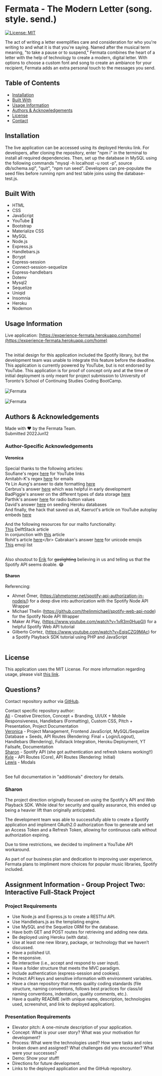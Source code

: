 
  # Fermata - The Modern Letter (song. style. send.)
  [![License: MIT](https://img.shields.io/badge/License-MIT-yellow.svg)](https://opensource.org/licenses/MIT)</br>
    
  The act of writing a letter exemplifies care and consideration for who you're writing to and what it is that you're saying. Named after the musical term meaning, "to take a pause or to suspend," Fermata combines the heart of a letter with the help of technology to create a modern, digital letter. With options to choose a custom font and song to create an ambiance for your recipient, Fermata adds an extra personal touch to the messages you send.
  
  ## Table of Contents
  
  * [Installation](#installation)
  * [Built With](#built)
  * [Usage Information](#usage)
  * [Authors & Acknowledgements](#credits)
  * [License](#license)  
  * [Contact](#questions)  
  
  ## Installation<a name="installation"></a>
  The live application can be accessed using its deployed Heroku link. For developers, after cloning the repository, enter "npm i" in the terminal to install all required dependencies. Then, set up the database in MySQL using the following commands "mysql -h localhost -u root -p", source db/schema.sql", "quit", "npm run seed". Developers can pre-populate the seed files before running npm and test table joins using the database-test.js.

  ## Built With<a name="built"></a>
  * HTML
  * CSS
  * JavaScript
  * YouTube 👀
  * Bootstrap
  * Materialize CSS
  * MySQL
  * Node.js
  * Express.js
  * Handlebars.js
  * Bcrypt
  * Express-session
  * Connect-session-sequelize
  * Express-handlebars
  * Dotenv
  * Mysql2
  * Sequelize
  * Uniqid
  * Insomnia
  * Heroku
  * Nodemon
  
  ## Usage Information<a name="usage"></a>
  Live application: [https://experience-fermata.herokuapp.com/home](https://experience-fermata.herokuapp.com/home)</br></br>
    
  The initial design for this application included the Spotify library, but the development team was unable to integrate this feature before the deadline. This application is currently powered by YouTube, but is not endorsed by YouTube. This application is for proof of concept only and at the time of initial deployment is only meant for project submission to University of Toronto's School of Continuing Studies Coding BootCamp.</br>
  </br>![Fermata](./public/img/fermata.png "Fermata")</br>
  </br>![Fermata](./public/img/fermata-2.png "Fermata")</br>
    
  ## Authors & Acknowledgements<a name="credits"></a>    
  Made with ❤️ by the Fermata Team.</br>
  Submitted 2022Jun12

  ### Author-Specific Acknowledgements
  #### Veronica
  Special thanks to the following articles:</br>
  Soufiane's regex [here](https://stackoverflow.com/questions/3717115/regular-expression-for-youtube-links) for YouTube links</br>
  Amitabh-K's regex [here](https://gist.github.com/Amitabh-K/ae073eea3d5207efaddffde19b1618e8) for emails</br>
  Ye Lin Aung's answer to date formatting [here](https://stackoverflow.com/questions/14638018/current-time-formatting-with-javascript)</br>
  Cerbrus's answer [here](https://stackoverflow.com/questions/14052473/go-to-local-url-with-javascript) which was helpful in early development</br>
  BadPiggie's answer on the different types of data storage [here](https://stackoverflow.com/questions/60050724/express-js-req-session-vs-cookie-vs-local-storage-vs-session-storage)</br>
  Parthik's answer [here](https://stackoverflow.com/questions/15839169/how-to-get-value-of-selected-radio-button) for radio button values</br>
  David's answer [here](https://stackoverflow.com/questions/69196421/seed-mysql-database-on-heroku) on seeding Heroku databases</br>
  And finally, the hack that saved us all, Kaeruct's article on YouTube autoplay embeds [here](https://kaeruct.github.io/posts/how-to-use-the-youtube-js-api-to-play-music-in-the-background.html)

  And the following resources for our mailto functionality:</br>
  [This](https://www.delftstack.com/howto/javascript/mailto-javascript/#:~:text=Use%20the%20code%20below%20and,to%20any%20element%20using%20JavaScript.&text=Copy%20var%20email%20%3D%20document.,mail.com%22%3B%20email.) DelftStack article</br>
  In conjunction with [this](https://www.angelfire.com/dc/html-webmaster/mailto.htm) article</br>
  Rohit's article [here](https://tutorial.eyehunts.com/html/mailto-body-line-break-multiple-lines-example-code/#:~:text=Use%20Encoding%20%0D%0A%20in,content%2Ftext%20in%20the%20body.)</br>
  Cabrakan's answer [here](https://stackoverflow.com/questions/50368162/unicode-value-in-template-literal-for-emoji) for unicode emojis</br>
  [This](https://unicode.org/emoji/charts/full-emoji-list.html) emoji list</br></br>

  Also shoutout to [Erik](https://github.com/CodingErik) for ~~gaslighting~~ believing in us and telling us that the Spotify API seems doable. 😂

  #### Sharon
  Referencing:</br>
  * Ahmet Ömer, (https://ahmetomer.net/spotify-api-authorization-in-nodejs/) for a deep dive into authorization with the Spotify Node API Wrapper</br>
  * Michael Thelin (https://github.com/thelinmichael/spotify-web-api-node) for the Spotify Node API Wrapper</br>
  * Maker At Play, (https://www.youtube.com/watch?v=1vR3m0HupGI) for a helpful Spotify Web API tutorial</br>
  * Gilberto Cortez, (https://www.youtube.com/watch?v=EqisCZG9MAc) for a Spotify Playback SDK tutorial using PHP and JavaScript</br></br>
  
  ## License<a name="license"></a>
  This application uses the MIT License. For more information regarding usage, please visit [this link](https://opensource.org/licenses/MIT).

  ## Questions?<a name="questions"></a>

  Contact repository author via [GitHub](https://github.com/SCScbc-Projects2022).</br>

  Contact specific repository author:</br>
  [Ali](https://github.com/alimomen10) - Creative Direction, Concept + Branding, UI/UX + Mobile Responsiveness, Handlebars (Formatting), Custom CSS, Pitch + Presentation, Project Documentation</br>
  [Veronica](https://github.com/TOVTC) - Project Management, Frontend JavaScript, MySQL/Sequelize Database + Seeds, API Routes (Rendering: Final + Login/Logout), Handlebars (Rendering), Fullstack Integration, Heroku Deployment, YT Failsafe, Documentation</br>
  [Sharon](https://github.com/schris48) - Spotify API (she got authentication and refresh tokens working!!)</br>
  [Kyle](https://github.com/kylebaylis) - API Routes (Core), API Routes (Rendering: Initial)</br>
  [Lewis](https://github.com/thiszlewis) - Modals</br></br>

  See full documentation in "additionals" directory for details.

  ### Sharon
  The project direction originally focused on using the Spotify's API and Web Playback SDK. While ideal for security and quality assurance, this ended up being a heavier lift than originally anticipated.</br>

  The development team was able to successfully able to create a Spotify application and impliment OAuth2.0 authorization flow to generate and set an Access Token and a Refresh Token, allowing for continuous calls without authorization expiring.
  
  Due to time restrictions, we decided to impliment a YouTube API workaround.

  As part of our business plan and dedication to improving user experience, Fermata plans to impliment more choices for popular music libraries, Spotify included.
  
  ## Assignment Information - Group Project Two: Interactive Full-Stack Project
  ### Project Requirements
  * Use Node.js and Express.js to create a RESTful API.
  * Use Handlebars.js as the templating engine.
  * Use MySQL and the Sequelize ORM for the database.
  * Have both GET and POST routes for retrieving and adding new data.
  * Be deployed using Heroku (with data).
  * Use at least one new library, package, or technology that we haven’t discussed.
  * Have a polished UI.
  * Be responsive.
  * Be interactive (i.e., accept and respond to user input).
  * Have a folder structure that meets the MVC paradigm.
  * Include authentication (express-session and cookies).
  * Protect API keys and sensitive information with environment variables.
  * Have a clean repository that meets quality coding standards (file structure, naming conventions, follows best practices for class/id naming conventions, indentation, quality comments, etc.).
  * Have a quality README (with unique name, description, technologies used, screenshot, and link to deployed application).

  ### Presentation Requirements
  * Elevator pitch: A one-minute description of your application.
  * Concept: What is your user story? What was your motivation for development?
  * Process: What were the technologies used? How were tasks and roles broken down and assigned? What challenges did you encounter? What were your successes?
  * Demo: Show your stuff!
  * Directions for future development.
  * Links to the deployed application and the GitHub repository.
